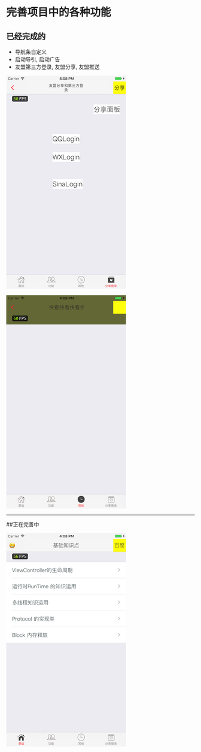 # 完善项目中的各种功能

## 已经完成的

- 导航条自定义
- 启动导引, 启动广告
- 友盟第三方登录, 友盟分享, 友盟推送

![img-w150](./images/home4.png)

![img-w150](./images/home3.png)


---

##正在完善中

![img-w150](./images/home1.png)
